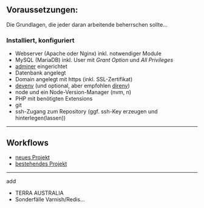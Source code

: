 ## Voraussetzungen:

Die Grundlagen, die jeder daran arbeitende beherrschen sollte...

### Installiert, konfiguriert

- Webserver (Apache oder Nginx) inkl. notwendiger Module
- MySQL (MariaDB) inkl. User mit _Grant Option_ und _All Privileges_
- [adminer](https://www.adminer.org) eingerichtet
- Datenbank angelegt
- Domain angelegt mit https (inkl. SSL-Zertifikat)
- [devenv](https://devenv.sh/) (und optional, aber empfohlen [direnv](https://direnv.net/))
- node und ein Node-Version-Manager (nvm, n)
- PHP mit benötigten Extensions
- git
- ssh-Zugang zum Repository (ggf. ssh-Key erzeugen und hinterlegen(lassen))  

---

## Workflows

- [neues Projekt](new_project.md)  
- [bestehendes Projekt](existing_project.md)

---

add

- TERRA AUSTRALIA
- Sonderfälle Varnish/Redis...